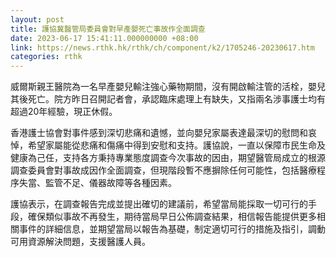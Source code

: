 ```yaml
---
layout: post
title: 護協冀醫管局委員會對早產嬰死亡事故作全面調查
date: 2023-06-17 15:41:11.000000000 +08:00
link: https://news.rthk.hk/rthk/ch/component/k2/1705246-20230617.htm
categories: rthk
---
```


威爾斯親王醫院為一名早產嬰兒輸注強心藥物期間，沒有開啟輸注管的活栓，嬰兒其後死亡。院方昨日召開記者會，承認臨床處理上有缺失，又指兩名涉事護士均有超過20年經驗，現正休假。

香港護士協會對事件感到深切悲痛和遺憾，並向嬰兒家屬表達最深切的慰問和哀悼，希望家屬能從悲痛和傷痛中得到安慰和支持。護協說，一直以保障市民生命及健康為己任，支持各方秉持專業態度調查今次事故的因由，期望醫管局成立的根源調查委員會對事故成因作全面調查，但現階段暫不應摒除任何可能性，包括醫療程序失當、監管不足、儀器故障等各種因素。

護協表示，在調查報告完成並提出確切的建議前，希望當局能採取一切可行的手段，確保類似事故不再發生，期待當局早日公佈調查結果，相信報告能提供更多相關事件的詳細信息，並期望當局以報告為基礎，制定適切可行的措施及指引，調動可用資源解決問題，支援醫護人員。
